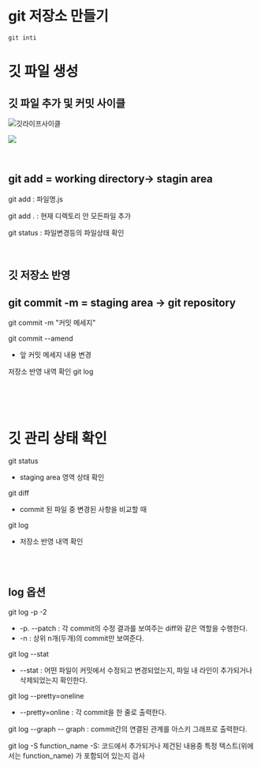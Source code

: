 # git 저장소 만들기

~~~
git inti
~~~


# 깃 파일 생성

## 깃 파일 추가 및 커밋 사이클

![깃라이프사이클](https://images.velog.io/images/sza0203/post/90451771-1097-4222-ba54-6c034eb34030/%E1%84%91%E1%85%A1%E1%84%8B%E1%85%B5%E1%86%AF%20%E1%84%8B%E1%85%A7%E1%86%BC%E1%84%8B%E1%85%A7%E1%86%A8%E1%84%8B%E1%85%B4%20%E1%84%85%E1%85%A1%E1%84%8B%E1%85%B5%E1%84%91%E1%85%B3%20%E1%84%89%E1%85%A1%E1%84%8B%E1%85%B5%E1%84%8F%E1%85%B3%E1%86%AF.png)

![](https://t1.daumcdn.net/cfile/tistory/2447383557690E1003)

<br>


## git add = working directory-> stagin area

git add : 파일명.js

git add . : 현재 디렉토리 안 모든파일 추가

git status :  파일변경등의 파일상태 확인

<br>

## 깃 저장소 반영
## git commit -m = staging area -> git repository

git commit -m "커밋 메세지"

git commit --amend
- 앞 커밋 메세지 내용 변경

저장소 반영 내역 확인
git log

<br>
<br>
<br>


# 깃 관리 상태 확인

git status
- staging area 영역 상태 확인

git diff
- commit 된 파일 중 변경된 사항을 비교할 때

git log
- 저장소 반영 내역 확인
<Br>
<Br>

## log 옵션
git log -p -2
- -p.  --patch : 각 commit의 수정 결과를 보여주는 diff와 같은 역할을 수행한다.<br>
- -n : 상위  n개(두개)의 commit만 보여준다.

git log --stat
- --stat :  어떤 파일이 커밋에서 수정되고 변경되었는지, 파일 내 라인이 추가되거나 삭제되었는지 확인한다.

git log --pretty=oneline
- --pretty=online : 각 commit을 한 줄로 출력한다.

git log --graph
-- graph : commit간의 연결된 관계를 아스키 그래프로 출력한다.

git log -S function_name
-S: 코드에서 추가되거나 제건된 내용중 특정 텍스트(위에서는 function_name) 가 포함되어 있는지 검사